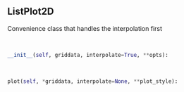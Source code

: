 ## <a id=McUtils.Plots.Plots.ListPlot2D>ListPlot2D</a>
Convenience class that handles the interpolation first

<a id=McUtils.Plots.Plots.ListPlot2D.__init__>&nbsp;</a>
```python
__init__(self, griddata, interpolate=True, **opts): 
```

<a id=McUtils.Plots.Plots.ListPlot2D.plot>&nbsp;</a>
```python
plot(self, *griddata, interpolate=None, **plot_style): 
```

